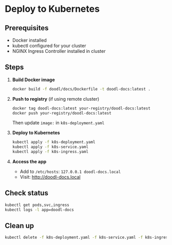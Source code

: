 # Deploy to Kubernetes

## Prerequisites
- Docker installed
- kubectl configured for your cluster
- NGINX Ingress Controller installed in cluster

## Steps

1. **Build Docker image**
   ```bash
   docker build -f doodl/docs/Dockerfile -t doodl-docs:latest .
   ```

2. **Push to registry** (if using remote cluster)
   ```bash
   docker tag doodl-docs:latest your-registry/doodl-docs:latest
   docker push your-registry/doodl-docs:latest
   ```
   Then update `image:` in `k8s-deployment.yaml`

3. **Deploy to Kubernetes**
   ```bash
   kubectl apply -f k8s-deployment.yaml
   kubectl apply -f k8s-service.yaml
   kubectl apply -f k8s-ingress.yaml
   ```

4. **Access the app**
   - Add to `/etc/hosts`: `127.0.0.1 doodl-docs.local`
   - Visit: http://doodl-docs.local

## Check status
```bash
kubectl get pods,svc,ingress
kubectl logs -l app=doodl-docs
```

## Clean up
```bash
kubectl delete -f k8s-deployment.yaml -f k8s-service.yaml -f k8s-ingress.yaml
```